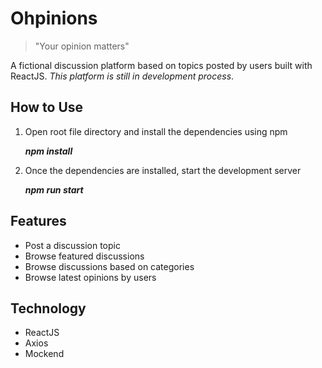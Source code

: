 
# Ohpinions

> "Your opinion matters"

A fictional discussion platform based on topics posted by users built with ReactJS. 
*This platform is still in development process*.


## How to Use

 1. Open root file directory and install the dependencies using npm 

    ***npm install***

 2. Once the dependencies are installed, start the development server
 

    ***npm run start***


## Features
* Post a discussion topic
* Browse featured discussions
* Browse discussions based on categories
* Browse latest opinions by users


## Technology
* ReactJS
* Axios
* Mockend



